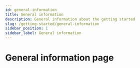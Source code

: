 ```yaml
---
id: general-information
title: General information
description: General information about the getting started
slug: /getting-started/general-information
sidebar_position: 1
sidebar_label: General information
---
```


# General information page